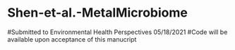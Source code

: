 # Shen-et-al.-MetalMicrobiome
#Submitted to Environmental Health Perspectives 05/18/2021
#Code will be available upon acceptance of this manucript
